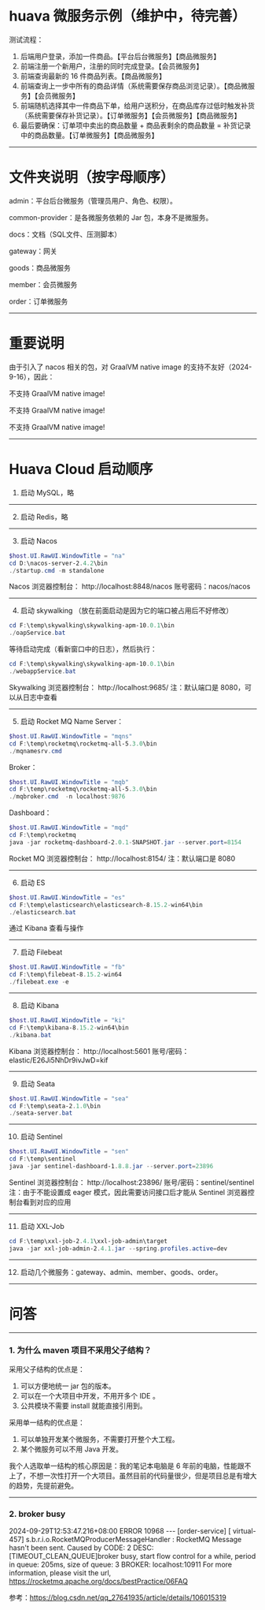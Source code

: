 # huava 微服务示例（维护中，待完善）

测试流程：

1. 后端用户登录，添加一件商品。【平台后台微服务】【商品微服务】
2. 前端注册一个新用户，注册的同时完成登录。【会员微服务】
3. 前端查询最新的 16 件商品列表。【商品微服务】
4. 前端查询上一步中所有的商品详情（系统需要保存商品浏览记录）。【商品微服务】【会员微服务】
5. 前端随机选择其中一件商品下单，给用户送积分，在商品库存过低时触发补货（系统需要保存补货记录）。【订单微服务】【会员微服务】【商品微服务】
6. 最后要确保：订单项中卖出的商品数量 + 商品表剩余的商品数量 = 补货记录中的商品数量。【订单微服务】【商品微服务】

---

# 文件夹说明（按字母顺序）

admin：平台后台微服务（管理员用户、角色、权限）。

common-provider：是各微服务依赖的 Jar 包，本身不是微服务。

docs：文档（SQL文件、压测脚本）

gateway：网关

goods：商品微服务

member：会员微服务

order：订单微服务



---

# 重要说明

由于引入了 nacos 相关的包，对 GraalVM native image 的支持不友好（2024-9-16），因此：

不支持 GraalVM native image!

不支持 GraalVM native image!

不支持 GraalVM native image!

---

# Huava Cloud 启动顺序

1. 启动 MySQL，略

---

2. 启动 Redis，略

---

3. 启动 Nacos
```powershell
$host.UI.RawUI.WindowTitle = "na"
cd D:\nacos-server-2.4.2\bin
./startup.cmd -m standalone
```
Nacos 浏览器控制台：
http://localhost:8848/nacos
账号密码：nacos/nacos

---
4. 启动 skywalking （放在前面启动是因为它的端口被占用后不好修改）
```powershell
cd F:\temp\skywalking\skywalking-apm-10.0.1\bin
./oapService.bat
```
等待启动完成（看新窗口中的日志），然后执行：
```powershell
cd F:\temp\skywalking\skywalking-apm-10.0.1\bin
./webappService.bat
```
Skywalking 浏览器控制台：
http://localhost:9685/
注：默认端口是 8080，可以从日志中查看

---

5. 启动 Rocket MQ
   Name Server：
```powershell
$host.UI.RawUI.WindowTitle = "mqns"
cd F:\temp\rocketmq\rocketmq-all-5.3.0\bin
./mqnamesrv.cmd
```
Broker：
```powershell
$host.UI.RawUI.WindowTitle = "mqb"
cd F:\temp\rocketmq\rocketmq-all-5.3.0\bin
./mqbroker.cmd  -n localhost:9876
```
Dashboard：
```powershell
$host.UI.RawUI.WindowTitle = "mqd"
cd F:\temp\rocketmq
java -jar rocketmq-dashboard-2.0.1-SNAPSHOT.jar --server.port=8154
```
Rocket MQ 浏览器控制台：
http://localhost:8154/
注：默认端口是 8080

---

6. 启动 ES
```powershell
$host.UI.RawUI.WindowTitle = "es"
cd F:\temp\elasticsearch\elasticsearch-8.15.2-win64\bin
./elasticsearch.bat
```
通过 Kibana 查看与操作

---

7. 启动 Filebeat
```powershell
$host.UI.RawUI.WindowTitle = "fb"
cd F:\temp\filebeat-8.15.2-win64
./filebeat.exe -e
```

---

8. 启动 Kibana
```powershell
$host.UI.RawUI.WindowTitle = "ki"
cd F:\temp\kibana-8.15.2-win64\bin
./kibana.bat
```
Kibana 浏览器控制台：
http://localhost:5601
账号/密码：elastic/E26Ji5NhDr9ivJwD=kif

---

9. 启动 Seata
```powershell
$host.UI.RawUI.WindowTitle = "sea"
cd F:\temp\seata-2.1.0\bin
./seata-server.bat
```

---

10. 启动 Sentinel
```powershell
$host.UI.RawUI.WindowTitle = "sen"
cd F:\temp\sentinel
java -jar sentinel-dashboard-1.8.8.jar --server.port=23896
```
Sentinel 浏览器控制台：
http://localhost:23896/
账号/密码：sentinel/sentinel
注：由于不能设置成 eager 模式，因此需要访问接口后才能从 Sentinel 浏览器控制台看到对应的应用

---

11. 启动 XXL-Job
```powershell
cd F:\temp\xxl-job-2.4.1\xxl-job-admin\target
java -jar xxl-job-admin-2.4.1.jar --spring.profiles.active=dev
```

---

12. 启动几个微服务：gateway、admin、member、goods、order。

---

# 问答

---

### 1. 为什么 maven 项目不采用父子结构？

采用父子结构的优点是：

1. 可以方便地统一 jar 包的版本。
2. 可以在一个大项目中开发，不用开多个 IDE 。
3. 公共模块不需要 install 就能直接引用到。

采用单一结构的优点是：

1. 可以单独开发某个微服务，不需要打开整个大工程。
2. 某个微服务可以不用 Java 开发。

我个人选取单一结构的核心原因是：我的笔记本电脑是 6 年前的电脑，性能跟不上了，不想一次性打开一个大项目。虽然目前的代码量很少，但是项目总是有增大的趋势，先提前避免。

---
### 2. broker busy

2024-09-29T12:53:47.216+08:00 ERROR 10968 --- [order-service] [    virtual-457] s.b.r.i.o.RocketMQProducerMessageHandler : RocketMQ Message hasn't been sent. Caused by CODE: 2  DESC: [TIMEOUT_CLEAN_QUEUE]broker busy, start flow control for a while, period in queue: 205ms, size of queue: 3 BROKER: localhost:10911
For more information, please visit the url, https://rocketmq.apache.org/docs/bestPractice/06FAQ

参考：https://blog.csdn.net/qq_27641935/article/details/106015319





